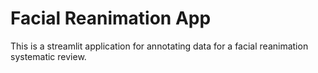 # Facial Reanimation App
This is a streamlit application for annotating data for a facial reanimation systematic review.

